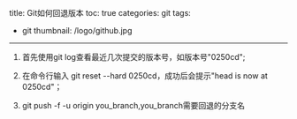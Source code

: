 ﻿title: Git如何回退版本
toc: true
categories: git
tags:
  - git
thumbnail: /logo/github.jpg
---
1. 首先使用git log查看最近几次提交的版本号，如版本号"0250cd";

2. 在命令行输入 git reset --hard 0250cd，成功后会提示"head is now at 0250cd"；

3. git push -f -u origin you_branch,you_branch需要回退的分支名

